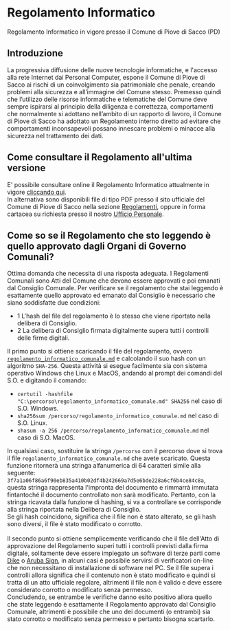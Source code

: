 # Regolamento Informatico
Regolamento Informatico in vigore presso il Comune di Piove di Sacco (PD)

## Introduzione
La progressiva diffusione delle nuove tecnologie informatiche, e l'accesso alla rete Internet dai Personal Computer, espone il Comune di Piove di Sacco ai rischi di un coinvolgimento sia patrimoniale che penale, creando problemi alla sicurezza e all’immagine del Comune stesso.
Premesso quindi che l’utilizzo delle risorse informatiche e telematiche del Comune deve sempre ispirarsi al principio della diligenza e correttezza, comportamenti che normalmente si adottano nell’ambito di un rapporto di lavoro, il Comune di Piove di Sacco ha adottato un Regolamento interno diretto ad evitare che comportamenti inconsapevoli possano innescare problemi o minacce alla sicurezza nel trattamento dei dati.

## Come consultare il Regolamento all'ultima versione
E' possibile consultare online il Regolamento Informatico attualmente in vigore [cliccando qui](regolamento_informatico_comunale.md).  
In alternativa sono disponibili file di tipo PDF presso il sito ufficiale del Comune di Piove di Sacco nella sezione [Regolamenti](https://piovedisacco.trasparenza-valutazione-merito.it/web/trasparenza/dettaglio-trasparenza?p_p_id=jcitygovmenutrasversaleleftcolumn_WAR_jcitygovalbiportlet&p_p_lifecycle=0&p_p_state=normal&p_p_mode=view&p_p_col_id=column-2&p_p_col_count=1&_jcitygovmenutrasversaleleftcolumn_WAR_jcitygovalbiportlet_current-page-parent=12501&_jcitygovmenutrasversaleleftcolumn_WAR_jcitygovalbiportlet_current-page=12503), oppure in forma cartacea su richiesta presso il nostro [Ufficio Personale](https://www.comune.piovedisacco.pd.it/it/organizational_unit/10356).  

## Come so se il Regolamento che sto leggendo è quello approvato dagli Organi di Governo Comunali?
Ottima domanda che necessita di una risposta adeguata.
I Regolamenti Comunali sono Atti del Comune che devono essere approvati e poi emanati dal Consiglio Comunale. Per verificare se il regolamento che stai leggendo è esattamente quello approvato ed emanato dal Consiglio è necessario che siano soddisfatte due condizioni:  
- 1 L'hash del file del regolamento è lo stesso che viene riportato nella delibera di Consiglio.
- 2 La delibera di Consiglio firmata digitalmente supera tutti i controlli delle firme digitali.

Il primo punto si ottiene scaricando il file del regolamento, ovvero [`regolamento_informatico_comunale.md`](regolamento_informatico_comunale.md) e calcolando il suo hash con un algoritmo `SHA-256`. Questa attività si esegue facilmente sia con sistema operativo Windows che Linux e MacOS, andando al prompt dei comandi del S.O. e digitando il comando:
- `certutil -hashfile "C:\percorso\regolamento_informatico_comunale.md" SHA256` nel caso di S.O. Windows.
- `sha256sum /percorso/regolamento_informatico_comunale.md` nel caso di S.O. Linux.
- `shasum -a 256 /percorso/regolamento_informatico_comunale.md` nel caso di S.O. MacOS.

In qualsiasi caso, sostituire la stringa `/percorso` con il percorso dove si trova il file `regolamento_informatico_comunale.md` che avete scaricato. 
Questa funzione ritornerà una stringa alfanumerica di 64 caratteri simile alla seguente: `3f7a1a06f86a6f90eb835a410b02df4b242669a7d5e6bde228a6cf6b4ce84c8a`, questa stringa rappresenta l'impronta del documento e rimmarrà immutata fintantoché il documento controllato non sarà modificato. Pertanto, con la stringa ricavata dalla funzione di hashing, si va a controllare se  corrisponde alla stringa riportata nella Delibera di Consiglio.  
Se gli hash coincidono, significa che il file non è stato alterato, se gli hash sono diversi, il file è stato modificato o corrotto.  
<br>
Il secondo punto si ottiene semplicemente verificando che il file dell'Atto di approvazione del Regolamento superi tutti i controlli previsti dalla firma digitale, solitamente deve essere impiegato un software di terze parti come [Dike](https://www.firma.infocert.it/) o [Aruba Sign](https://www.pec.it/firma-digitale.aspx), in alcuni casi è possibile servirsi di verificatori on-line che non necessitano di installazione di software nel PC. Se il file supera i controlli allora significa che il contenuto non è stato modificato e quindi si tratta di un atto ufficiale regolare, altrimenti il file non è valido e deve essere considerato corrotto o modificato senza permesso.  
Concludendo, se entrambe le verifiche danno esito positivo allora quello che state leggendo è esattamente il Regolamento approvato dal Consiglio Comunale, altrimenti è possibile che uno dei documenti (o entrambi) sia stato corrotto o modificato senza permesso e pertanto bisogna scartarlo.

